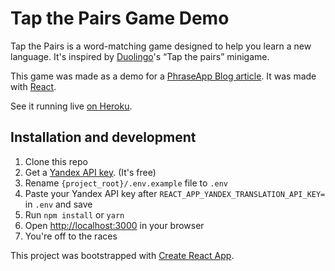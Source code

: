 # Tap the Pairs Game Demo
Tap the Pairs is a word-matching game designed to help you learn a new language. It's inspired by [Duolingo](https://www.duolingo.com/)'s “Tap the pairs” minigame.

This game was made as a demo for a [PhraseApp Blog article](#).
It was made with [React](https://reactjs.org/).

See it running live [on Heroku](#).

## Installation and development
1. Clone this repo
1. Get a [Yandex API key](https://translate.yandex.com/developers/keys). (It's free)
1. Rename `{project_root}/.env.example` file to `.env`
1. Paste your Yandex API key after `REACT_APP_YANDEX_TRANSLATION_API_KEY=` in `.env` and save
1. Run `npm install` or `yarn`
1. Open [http://localhost:3000](http://localhost:3000) in your browser
1. You're off to the races

This project was bootstrapped with [Create React App](https://github.com/facebookincubator/create-react-app).